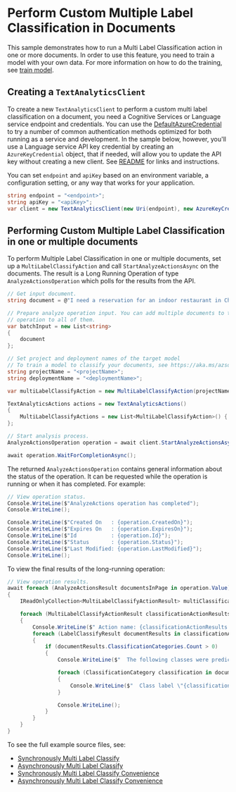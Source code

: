 # Perform Custom Multiple Label Classification in Documents
This sample demonstrates how to run a Multi Label Classification action in one or more documents.  In order to use this feature, you need to train a model with your own data. For more information on how to do the training, see [train model][train_model].

## Creating a `TextAnalyticsClient`

To create a new `TextAnalyticsClient` to perform a custom multi label classification on a document, you need a Cognitive Services or Language service endpoint and credentials.  You can use the [DefaultAzureCredential][DefaultAzureCredential] to try a number of common authentication methods optimized for both running as a service and development.  In the sample below, however, you'll use a Language service API key credential by creating an `AzureKeyCredential` object, that if needed, will allow you to update the API key without creating a new client. See [README][README] for links and instructions.

You can set `endpoint` and `apiKey` based on an environment variable, a configuration setting, or any way that works for your application.

```C# Snippet:CreateTextAnalyticsClient
string endpoint = "<endpoint>";
string apiKey = "<apiKey>";
var client = new TextAnalyticsClient(new Uri(endpoint), new AzureKeyCredential(apiKey));
```

## Performing Custom Multiple Label Classification in one or multiple documents

To perform Multiple Label Classification in one or multiple documents, set up a `MultiLabelClassifyAction` and call `StartAnalyzeActionsAsync` on the documents. The result is a Long Running Operation of type `AnalyzeActionsOperation` which polls for the results from the API.

```C# Snippet:TextAnalyticsMultiLabelClassifyAsync
// Get input document.
string document = @"I need a reservation for an indoor restaurant in China. Please don't stop the music. Play music and add it to my playlist.";

// Prepare analyze operation input. You can add multiple documents to this list and perform the same
// operation to all of them.
var batchInput = new List<string>
{
    document
};

// Set project and deployment names of the target model
// To train a model to classify your documents, see https://aka.ms/azsdk/textanalytics/customfunctionalities
string projectName = "<projectName>";
string deploymentName = "<deploymentName>";

var multiLabelClassifyAction = new MultiLabelClassifyAction(projectName, deploymentName);

TextAnalyticsActions actions = new TextAnalyticsActions()
{
    MultiLabelClassifyActions = new List<MultiLabelClassifyAction>() { multiLabelClassifyAction }
};

// Start analysis process.
AnalyzeActionsOperation operation = await client.StartAnalyzeActionsAsync(batchInput, actions);

await operation.WaitForCompletionAsync();
```

The returned `AnalyzeActionsOperation` contains general information about the status of the operation. It can be requested while the operation is running or when it has completed. For example:

```C# Snippet:TextAnalyticsMultiLabelClassifyOperationStatus
// View operation status.
Console.WriteLine($"AnalyzeActions operation has completed");
Console.WriteLine();

Console.WriteLine($"Created On   : {operation.CreatedOn}");
Console.WriteLine($"Expires On   : {operation.ExpiresOn}");
Console.WriteLine($"Id           : {operation.Id}");
Console.WriteLine($"Status       : {operation.Status}");
Console.WriteLine($"Last Modified: {operation.LastModified}");
Console.WriteLine();
```

To view the final results of the long-running operation:

```C# Snippet:TextAnalyticsMultiLabelClassifyAsyncViewResults
// View operation results.
await foreach (AnalyzeActionsResult documentsInPage in operation.Value)
{
    IReadOnlyCollection<MultiLabelClassifyActionResult> multiClassificationActionResults = documentsInPage.MultiLabelClassifyResults;

    foreach (MultiLabelClassifyActionResult classificationActionResults in multiClassificationActionResults)
    {
        Console.WriteLine($" Action name: {classificationActionResults.ActionName}");
        foreach (LabelClassifyResult documentResults in classificationActionResults.DocumentsResults)
        {
            if (documentResults.ClassificationCategories.Count > 0)
            {
                Console.WriteLine($"  The following classes were predicted for this document:");

                foreach (ClassificationCategory classification in documentResults.ClassificationCategories)
                {
                    Console.WriteLine($"  Class label \"{classification.Category}\" predicted with a confidence score of {classification.ConfidenceScore}.");
                }

                Console.WriteLine();
            }
        }
    }
}
```

To see the full example source files, see:

* [Synchronously Multi Label Classify](https://github.com/Azure/azure-sdk-for-net/blob/main/sdk/textanalytics/Azure.AI.TextAnalytics/tests/samples/Sample10_MultiLabelClassify.cs)
* [Asynchronously Multi Label Classify](https://github.com/Azure/azure-sdk-for-net/blob/main/sdk/textanalytics/Azure.AI.TextAnalytics/tests/samples/Sample10_MultiLabelClassifyAsync.cs)
* [Synchronously Multi Label Classify Convenience](https://github.com/Azure/azure-sdk-for-net/blob/main/sdk/textanalytics/Azure.AI.TextAnalytics/tests/samples/Sample10_MultiLabelClassifyConvenience.cs)
* [Asynchronously Multi Label Classify Convenience](https://github.com/Azure/azure-sdk-for-net/blob/main/sdk/textanalytics/Azure.AI.TextAnalytics/tests/samples/Sample10_MultiLabelClassifyConvenienceAsync.cs)

[train_model]: https://aka.ms/azsdk/textanalytics/customfunctionalities
[DefaultAzureCredential]: https://github.com/Azure/azure-sdk-for-net/blob/main/sdk/identity/Azure.Identity/README.md
[README]: https://github.com/Azure/azure-sdk-for-net/blob/main/sdk/textanalytics/Azure.AI.TextAnalytics/README.md

